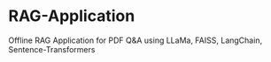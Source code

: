 # RAG-Application
Offline RAG Application for PDF Q&amp;A using LLaMa, FAISS, LangChain, Sentence-Transformers 
